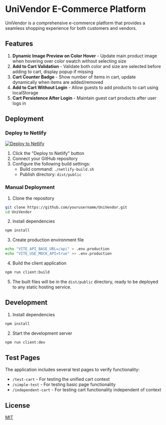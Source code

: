 # UniVendor E-Commerce Platform

UniVendor is a comprehensive e-commerce platform that provides a seamless shopping experience for both customers and vendors.

## Features

1. **Dynamic Image Preview on Color Hover** - Update main product image when hovering over color swatch without selecting size
2. **Add to Cart Validation** - Validate both color and size are selected before adding to cart, display popup if missing
3. **Cart Counter Badge** - Show number of items in cart, update dynamically when items are added/removed
4. **Add to Cart Without Login** - Allow guests to add products to cart using localStorage
5. **Cart Persistence After Login** - Maintain guest cart products after user logs in

## Deployment

### Deploy to Netlify

[![Deploy to Netlify](https://www.netlify.com/img/deploy/button.svg)](https://app.netlify.com/start/deploy?repository=https://github.com/yourusername/UniVendor)

1. Click the "Deploy to Netlify" button
2. Connect your GitHub repository
3. Configure the following build settings:
   - Build command: `./netlify-build.sh`
   - Publish directory: `dist/public`

### Manual Deployment

1. Clone the repository
```bash
git clone https://github.com/yourusername/UniVendor.git
cd UniVendor
```

2. Install dependencies
```bash
npm install
```

3. Create production environment file
```bash
echo "VITE_API_BASE_URL=/api" > .env.production
echo "VITE_USE_MOCK_API=true" >> .env.production
```

4. Build the client application
```bash
npm run client:build
```

5. The built files will be in the `dist/public` directory, ready to be deployed to any static hosting service.

## Development

1. Install dependencies
```bash
npm install
```

2. Start the development server
```bash
npm run client:dev
```

## Test Pages

The application includes several test pages to verify functionality:

- `/test-cart` - For testing the unified cart context
- `/simple-test` - For testing basic page functionality
- `/independent-cart` - For testing cart functionality independent of context

## License

[MIT](LICENSE)